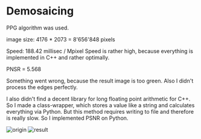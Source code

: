 # Demosaicing

PPG algorithm was used. 

image size: 4176 * 2073 = 8'656'848 pixels

Speed: 188.42 millisec / Mpixel
Speed is rather high, because everything is implemented in C++ and rather optimally.

PNSR = 5.568

Something went wrong, because the result image is too green. Also I didn't process the edges perfectly.

I also didn't find a decent library for long floating point arithmetic for C++. So I made a class-wrapper,
which stores a value like a string and calculates everything via Python. But this method requires writing to file
and therefore is really slow. So I implemented PSNR on Python.

![origin](https://github.com/kostya2709/Computer_Vision_course/blob/master/Original.bmp)
![result](https://github.com/kostya2709/Computer_Vision_course/blob/master/result.bmp)
